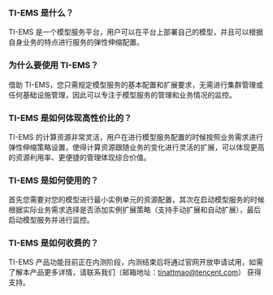 ### TI-EMS 是什么？
TI-EMS 是一个模型服务平台，用户可以在平台上部署自己的模型，并且可以根据自身业务的特点进行服务的弹性伸缩配置。

###  为什么要使用 TI-EMS？
借助 TI-EMS，您只需规定模型服务的基本配置和扩展要求，无需进行集群管理或任何基础设施管理，因此可以专注于模型服务的管理和业务情况的监控。

### TI-EMS 是如何体现高性价比的？
TI-EMS 的计算资源非常灵活，用户在进行模型服务配置的时候按照业务需求进行弹性伸缩策略设置，使得计算资源跟随业务的变化进行灵活的扩展，可以体现更高的资源利用率、更便捷的管理体现综合价值。

### TI-EMS 是如何使用的？
首先您需要对您的模型进行最小实例单元的资源配置，其次在启动模型服务的时候根据实际业务需求选择是否添加实例扩展策略（支持手动扩展和自动扩展），最后启动模型服务并进行监控。

### TI-EMS 是如何收费的？
TI-EMS 产品功能目前正在内测阶段，内测结束后将通过官网开放申请试用，如需了解本产品更多详情，请联系我们（邮箱地址：tinattmao@tencent.com） 获得支持。
